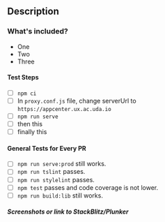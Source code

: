 ## Description
<!-- Talk about the great work you've done! -->

### What's included?
<!-- List features included in this PR -->
- One
- Two
- Three

#### Test Steps
<!-- Add instructions on how to test your changes -->
- [ ] `npm ci`
- [ ] In `proxy.conf.js` file, change serverUrl to `https://appcenter.ux.ac.uda.io`
- [ ] `npm run serve`
- [ ] then this
- [ ] finally this

#### General Tests for Every PR

- [ ] `npm run serve:prod` still works.
- [ ] `npm run tslint` passes.
- [ ] `npm run stylelint` passes.
- [ ] `npm test` passes and code coverage is not lower.
- [ ] `npm run build:lib` still works.

##### Screenshots or link to StackBlitz/Plunker
